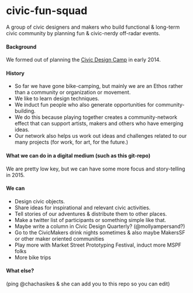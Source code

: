 # civic-fun-squad
A group of civic designers and makers who build functional &amp; long-term civic community by planning fun &amp; civic-nerdy off-radar events.

#### Background
We formed out of planning the <a href="http://civicdesigncamp.org/">Civic Design Camp</a> in early 2014.

#### History
* So far we have gone bike-camping, but mainly we are an Ethos rather than a community or organization or movement. 
* We like to learn design techniques.
* We induct fun people who also generate opportunities for community-building.
* We do this because playing together creates a community-network effect that can support artists, makers and others who have emerging ideas.
* Our network also helps us work out ideas and challenges related to our many projects (for work, for art, for the future.)

#### What we can do in a digital medium (such as this git-repo)
We are pretty low key, but we can have some more focus and story-telling in 2015.

#### We can
* Design civic objects.
* Share ideas for inspirational and relevant civic activities.
* Tell stories of our adventures & distribute them to other places.
* Make a twitter list of participants or something simple like that.
* Maybe write a column in Civic Design Quarterly? (@mollyampersand?)
* Go to the CivicMakers drink nights sometimes & also maybe MakersSF or other maker oriented communities
* Play more with Market Street Prototyping Festival, induct more MSPF folks
* More bike trips

#### What else?
(ping @chachasikes & she can add you to this repo so you can edit)


